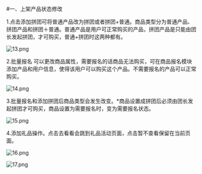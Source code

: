 #一、上架产品状态修改

1.点击添加拼团可将普通产品改为拼团或者拼团+普通。商品类型分为普通产品、拼团产品和拼团＋普通。普通产品是用户可正常购买的产品，拼团产品是只能由团长发起拼团，才可购买，普通+拼团时这两种都有。

![13.png](http://tradeany-test.oss-cn-qingdao.aliyuncs.com/2020/10/12/MjAyMDEwMTIwNjQyNDUxMw==.png)

2.批量报名 可以更改商品属性，需要报名的话商品无法购买，可在商品报名模块添加产品和用户信息，使得该用户可以购买这个产品。不需要报名的产品可以正常购买。

![14.png](http://tradeany-test.oss-cn-qingdao.aliyuncs.com/2020/10/12/MjAyMDEwMTIwNjQzNDcxNA==.png)

3.批量报名和添加拼团后商品类型会发生改变。*商品设置成拼团后必须由团长发起拼团才可购买，商品设置为需要报名时，变为需要报名状态。

![15.png](http://tradeany-test.oss-cn-qingdao.aliyuncs.com/2020/10/12/MjAyMDEwMTIwNjQ0NTcxNQ==.png)

4.添加礼品操作。点击去看看会跳到礼品活动页面，点击暂不查看保留在当前页面。

![16.png](http://tradeany-test.oss-cn-qingdao.aliyuncs.com/2020/10/12/MjAyMDEwMTIwNjQ1MjIxNg==.png)

![17.png](http://tradeany-test.oss-cn-qingdao.aliyuncs.com/2020/10/12/MjAyMDEwMTIwNjQ2NTQxNw==.png)